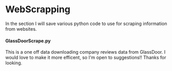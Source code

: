 # WebScrapping

In the section I will save various python code to use for scraping information from websites.

#### GlassDoorScrape.py
This is a one off data downloading company reviews data from GlassDoor.  I would love to make it more efficent, so I'm open to suggestions!! Thanks for looking.
